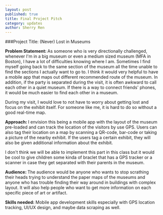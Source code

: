 ```yaml
---
layout: post
published: true
title: Final Project Pitch
category: updates
author: Sherry Ren
---
```


###Project Title: 
(Never) Lost in Museums

<b>Problem Statement: </b>
As someone who is very directionally challenged, whenever I'm in a big museum or even a medium sized museum (MFA in Boston), I have a lot of difficulties knowing where I am. Sometimes I find myself going back to the same section of the museum all the time unable to find the sections I actually want to go to. I think it would very helpful to have a mobile app that maps out different recommended route of the museum. In addition, if the party is separated during the visit, it is often awkward to call each other in a quiet museum. If there is a way to connect friends' phones, it would be much easier to find each other in a museum. 

During my visit, I would love to not have to worry about getting lost and focus on the exhibit itself. For someone like me, it is hard to do so without a good real-time map. 

<b>Approach: </b>
I envision this being a mobile app with the layout of the museum pre-loaded and can track the location of the visitors by use GPS. Users can also tag their location on a map by scanning a QR-code, bar-code or taking a picture of the nearby exhibit. If the users tag a certain exhibit, they will also be given additional information about the exhibit. 

I don't think we will be able to implement this part in this class but it would be cool to give children some kinda of braclet that has a GPS tracker or a scanner in case they get separated with their parents in the museum.

<b>Audience: </b>
The audience would be anyone who wants to stop scrathing their heads trying to understand the paper maps of the museums and anyone who has trouble finding their way around in buildings with complex layout. It will also help people who want to get more information on each specific piece of art or artifact. 

<b>Skills needed:</b>
Mobile app development skills especially with GPS location tracking, UI/UX design, and maybe data scraping as well.
